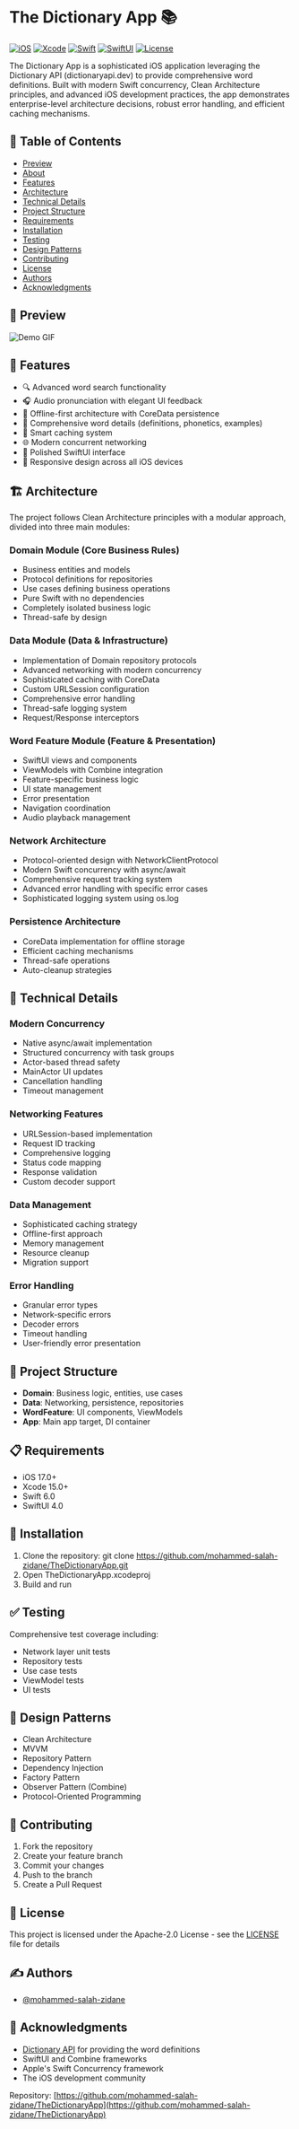 # The Dictionary App 📚

[![iOS](https://img.shields.io/badge/iOS-17.0%2B-blue.svg)](https://developer.apple.com/ios/)
[![Xcode](https://img.shields.io/badge/Xcode-15.0%2B-blue.svg)](https://developer.apple.com/xcode/)
[![Swift](https://img.shields.io/badge/Swift-6.0-orange.svg)](https://swift.org)
[![SwiftUI](https://img.shields.io/badge/SwiftUI-4.0-blue.svg)](https://developer.apple.com/xcode/swiftui)
[![License](https://img.shields.io/badge/license-Apache--2.0-blue.svg)](LICENSE)

The Dictionary App is a sophisticated iOS application leveraging the Dictionary API (dictionaryapi.dev) to provide comprehensive word definitions. Built with modern Swift concurrency, Clean Architecture principles, and advanced iOS development practices, the app demonstrates enterprise-level architecture decisions, robust error handling, and efficient caching mechanisms.

## 📝 Table of Contents
- [Preview](#preview)
- [About](#about)
- [Features](#features)
- [Architecture](#architecture)
- [Technical Details](#technical-details)
- [Project Structure](#project-structure)
- [Requirements](#requirements)
- [Installation](#installation)
- [Testing](#testing)
- [Design Patterns](#design-patterns)
- [Contributing](#contributing)
- [License](#license)
- [Authors](#authors)
- [Acknowledgments](#acknowledgments)

## 📱 Preview <a name = "preview"></a>
![Demo GIF](TheDictionary.gif)

## 🌟 Features <a name = "features"></a>
- 🔍 Advanced word search functionality
- 🎧 Audio pronunciation with elegant UI feedback
- 💾 Offline-first architecture with CoreData persistence
- 📖 Comprehensive word details (definitions, phonetics, examples)
- 🔄 Smart caching system
- 🌐 Modern concurrent networking
- 🎨 Polished SwiftUI interface
- 📱 Responsive design across all iOS devices


## 🏗 Architecture <a name = "architecture"></a>

The project follows Clean Architecture principles with a modular approach, divided into three main modules:

### Domain Module (Core Business Rules)
- Business entities and models
- Protocol definitions for repositories
- Use cases defining business operations
- Pure Swift with no dependencies
- Completely isolated business logic
- Thread-safe by design

### Data Module (Data & Infrastructure)
- Implementation of Domain repository protocols
- Advanced networking with modern concurrency
- Sophisticated caching with CoreData
- Custom URLSession configuration
- Comprehensive error handling
- Thread-safe logging system
- Request/Response interceptors

### Word Feature Module (Feature & Presentation)
- SwiftUI views and components
- ViewModels with Combine integration
- Feature-specific business logic
- UI state management
- Error presentation
- Navigation coordination
- Audio playback management

### Network Architecture
- Protocol-oriented design with NetworkClientProtocol
- Modern Swift concurrency with async/await
- Comprehensive request tracking system
- Advanced error handling with specific error cases
- Sophisticated logging system using os.log

### Persistence Architecture
- CoreData implementation for offline storage
- Efficient caching mechanisms
- Thread-safe operations
- Auto-cleanup strategies

## 🔧 Technical Details <a name = "technical-details"></a>

### Modern Concurrency
- Native async/await implementation
- Structured concurrency with task groups
- Actor-based thread safety
- MainActor UI updates
- Cancellation handling
- Timeout management

### Networking Features
- URLSession-based implementation
- Request ID tracking
- Comprehensive logging
- Status code mapping
- Response validation
- Custom decoder support

### Data Management
- Sophisticated caching strategy
- Offline-first approach
- Memory management
- Resource cleanup
- Migration support

### Error Handling
- Granular error types
- Network-specific errors
- Decoder errors
- Timeout handling
- User-friendly error presentation

## 📁 Project Structure <a name = "project-structure"></a>
- **Domain**: Business logic, entities, use cases
- **Data**: Networking, persistence, repositories
- **WordFeature**: UI components, ViewModels
- **App**: Main app target, DI container

## 📋 Requirements <a name = "requirements"></a>
- iOS 17.0+
- Xcode 15.0+
- Swift 6.0
- SwiftUI 4.0

## 🔨 Installation <a name = "installation"></a>
1. Clone the repository:
   git clone https://github.com/mohammed-salah-zidane/TheDictionaryApp.git
2. Open TheDictionaryApp.xcodeproj
3. Build and run

## ✅ Testing <a name = "testing"></a>
Comprehensive test coverage including:
- Network layer unit tests
- Repository tests
- Use case tests
- ViewModel tests
- UI tests

## 📐 Design Patterns <a name = "design-patterns"></a>
- Clean Architecture
- MVVM
- Repository Pattern
- Dependency Injection
- Factory Pattern
- Observer Pattern (Combine)
- Protocol-Oriented Programming

## 🤝 Contributing <a name = "contributing"></a>
1. Fork the repository
2. Create your feature branch
3. Commit your changes
4. Push to the branch
5. Create a Pull Request

## 📝 License <a name = "license"></a>
This project is licensed under the Apache-2.0 License - see the [LICENSE](LICENSE) file for details

## ✍ Authors <a name = "authors"></a>
- [@mohammed-salah-zidane](https://github.com/mohammed-salah-zidane)

## 🎉 Acknowledgments <a name = "acknowledgments"></a>
- [Dictionary API](https://dictionaryapi.dev/) for providing the word definitions
- SwiftUI and Combine frameworks
- Apple's Swift Concurrency framework
- The iOS development community

Repository: [https://github.com/mohammed-salah-zidane/TheDictionaryApp](https://github.com/mohammed-salah-zidane/TheDictionaryApp)
